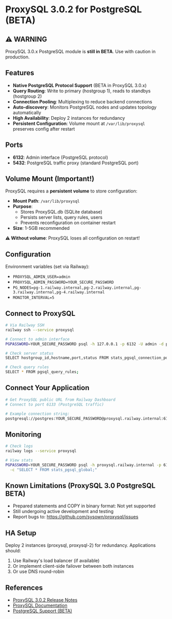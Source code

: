 # ProxySQL 3.0.2 for PostgreSQL (BETA)

## ⚠️ WARNING
ProxySQL 3.0.x PostgreSQL module is **still in BETA**. Use with caution in production.

## Features
- **Native PostgreSQL Protocol Support** (BETA in ProxySQL 3.0.x)
- **Query Routing**: Write to primary (hostgroup 1), reads to standbys (hostgroup 2)
- **Connection Pooling**: Multiplexing to reduce backend connections
- **Auto-discovery**: Monitors PostgreSQL nodes and updates topology automatically
- **High Availability**: Deploy 2 instances for redundancy
- **Persistent Configuration**: Volume mount at `/var/lib/proxysql` preserves config after restart

## Ports
- **6132**: Admin interface (PostgreSQL protocol)
- **5432**: PostgreSQL traffic proxy (standard PostgreSQL port)

## Volume Mount (Important!)
ProxySQL requires a **persistent volume** to store configuration:
- **Mount Path**: `/var/lib/proxysql`
- **Purpose**: 
  - Stores ProxySQL.db (SQLite database)
  - Persists server lists, query rules, users
  - Prevents reconfiguration on container restart
- **Size**: 1-5GB recommended

**⚠️ Without volume**: ProxySQL loses all configuration on restart!

## Configuration
Environment variables (set via Railway):
- `PROXYSQL_ADMIN_USER=admin`
- `PROXYSQL_ADMIN_PASSWORD=YOUR_SECURE_PASSWORD`
- `PG_NODES=pg-1.railway.internal,pg-2.railway.internal,pg-3.railway.internal,pg-4.railway.internal`
- `MONITOR_INTERVAL=5`

## Connect to ProxySQL
```bash
# Via Railway SSH
railway ssh --service proxysql

# Connect to admin interface
PGPASSWORD=YOUR_SECURE_PASSWORD psql -h 127.0.0.1 -p 6132 -U admin -d proxysql

# Check server status
SELECT hostgroup_id,hostname,port,status FROM stats_pgsql_connection_pool;

# Check query rules
SELECT * FROM pgsql_query_rules;
```

## Connect Your Application
```bash
# Get ProxySQL public URL from Railway Dashboard
# Connect to port 6133 (PostgreSQL traffic)

# Example connection string:
postgresql://postgres:YOUR_SECURE_PASSWORD@proxysql.railway.internal:6133/postgres
```

## Monitoring
```bash
# Check logs
railway logs --service proxysql

# View stats
PGPASSWORD=YOUR_SECURE_PASSWORD psql -h proxysql.railway.internal -p 6132 -U admin -d proxysql \
  -c "SELECT * FROM stats_pgsql_global;"
```

## Known Limitations (ProxySQL 3.0 PostgreSQL BETA)
- Prepared statements and COPY in binary format: Not yet supported
- Still undergoing active development and testing
- Report bugs to: https://github.com/sysown/proxysql/issues

## HA Setup
Deploy 2 instances (proxysql, proxysql-2) for redundancy. Applications should:
1. Use Railway's load balancer (if available)
2. Or implement client-side failover between both instances
3. Or use DNS round-robin

## References
- [ProxySQL 3.0.2 Release Notes](https://github.com/sysown/proxysql/releases/tag/v3.0.2)
- [ProxySQL Documentation](https://proxysql.com/documentation/)
- [PostgreSQL Support (BETA)](https://proxysql.com/documentation/postgresql-support/)

